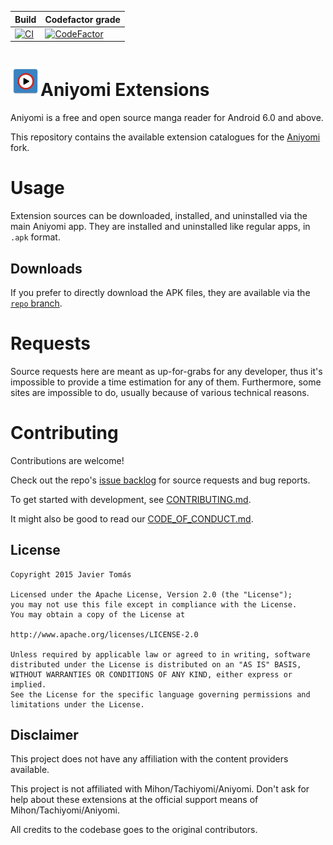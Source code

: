 | Build | Codefactor grade |
|-------|---------|
| [![CI](https://github.com/Claudemirovsky/cursedyomi-extensions/actions/workflows/build_push.yml/badge.svg?branch=master)](https://github.com/Claudemirovsky/cursedyomi-extensions/actions/workflows/build_push.yml) |[![CodeFactor](https://www.codefactor.io/repository/github/claudemirovsky/cursedyomi-extensions/badge)](https://www.codefactor.io/repository/github/claudemirovsky/cursedyomi-extensions)|

# ![app icon](./.github/readme-images/app-icon.png)Aniyomi Extensions
Aniyomi is a free and open source manga reader for Android 6.0 and above.

This repository contains the available extension catalogues for the [Aniyomi](https://github.com/aniyomiorg/aniyomi) fork.

# Usage

Extension sources can be downloaded, installed, and uninstalled via the main Aniyomi app. They are installed and uninstalled like regular apps, in `.apk` format.

## Downloads

If you prefer to directly download the APK files, they are available via the [`repo` branch](https://github.com/Claudemirovsky/cursedyomi-extensions/tree/repo/apk).

# Requests

Source requests here are meant as up-for-grabs for any developer, thus it's impossible to provide a time estimation for any of them. Furthermore, some sites are impossible to do, usually because of various technical reasons.

# Contributing

Contributions are welcome!

Check out the repo's [issue backlog](https://github.com/Claudemirovsky/cursedyomi-extensions/issues) for source requests and bug reports.

To get started with development, see [CONTRIBUTING.md](./CONTRIBUTING.md).

It might also be good to read our [CODE_OF_CONDUCT.md](./CODE_OF_CONDUCT.md).

## License

    Copyright 2015 Javier Tomás

    Licensed under the Apache License, Version 2.0 (the "License");
    you may not use this file except in compliance with the License.
    You may obtain a copy of the License at

    http://www.apache.org/licenses/LICENSE-2.0

    Unless required by applicable law or agreed to in writing, software
    distributed under the License is distributed on an "AS IS" BASIS,
    WITHOUT WARRANTIES OR CONDITIONS OF ANY KIND, either express or implied.
    See the License for the specific language governing permissions and
    limitations under the License.

## Disclaimer
This project does not have any affiliation with the content providers available.

This project is not affiliated with Mihon/Tachiyomi/Aniyomi.
Don't ask for help about these extensions at the official support means of Mihon/Tachiyomi/Aniyomi.

All credits to the codebase goes to the original contributors.
